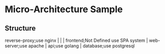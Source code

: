 # Micro-Architecture Sample
## Structure
reverse-proxy;use nginx
|   |
|   frontend;Not Defined use SPA system
|
web-server;use apache
|
api;use golang
|
database;use postgresql